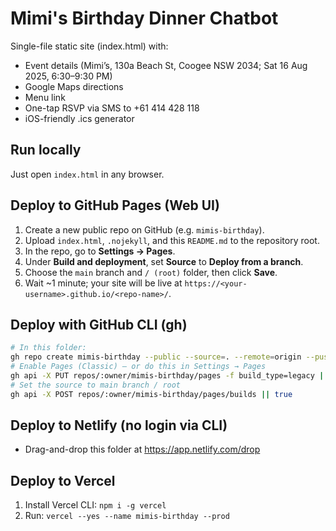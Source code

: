 # Mimi's Birthday Dinner Chatbot

Single-file static site (index.html) with:
- Event details (Mimi’s, 130a Beach St, Coogee NSW 2034; Sat 16 Aug 2025, 6:30–9:30 PM)
- Google Maps directions
- Menu link
- One-tap RSVP via SMS to +61 414 428 118
- iOS-friendly .ics generator

## Run locally
Just open `index.html` in any browser.

## Deploy to GitHub Pages (Web UI)
1. Create a new public repo on GitHub (e.g. `mimis-birthday`).
2. Upload `index.html`, `.nojekyll`, and this `README.md` to the repository root.
3. In the repo, go to **Settings → Pages**.
4. Under **Build and deployment**, set **Source** to **Deploy from a branch**.
5. Choose the `main` branch and `/ (root)` folder, then click **Save**.
6. Wait ~1 minute; your site will be live at `https://<your-username>.github.io/<repo-name>/`.

## Deploy with GitHub CLI (gh)
```bash
# In this folder:
gh repo create mimis-birthday --public --source=. --remote=origin --push
# Enable Pages (Classic) – or do this in Settings → Pages
gh api -X PUT repos/:owner/mimis-birthday/pages -f build_type=legacy || true
# Set the source to main branch / root
gh api -X POST repos/:owner/mimis-birthday/pages/builds || true
```

## Deploy to Netlify (no login via CLI)
- Drag-and-drop this folder at https://app.netlify.com/drop

## Deploy to Vercel
1. Install Vercel CLI: `npm i -g vercel`
2. Run: `vercel --yes --name mimis-birthday --prod`
